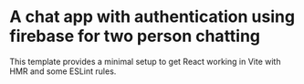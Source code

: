 # A chat app with authentication using firebase for two person chatting
This template provides a minimal setup to get React working in Vite with HMR and some ESLint rules.
